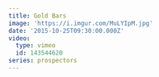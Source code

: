 ```yaml
---
title: Gold Bars
image: 'https://i.imgur.com/MuLYIpM.jpg'
date: '2015-10-25T09:30:00.000Z'
video:
  type: vimeo
  id: 143544620
series: prospectors
---
```


